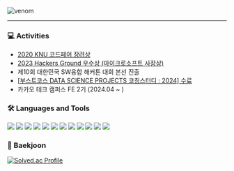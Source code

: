 ![venom](https://capsule-render.vercel.app/api?type=venom&height=200&text=Hi%20I'm%20SeungBeom.&fontSize=70&color=0:8871e5,100:b678c4&stroke=b678c4)

-----

 ### 💻 Activities
* [2020 KNU 코드페어 장려상](/codepair.jpeg)
* [2023 Hackers Ground 우수상 (마이크로소프트 사장상)](/hackersground.png)
* 제10회 대한민국 SW융합 해커톤 대회 본선 진출
* [[부스트코스 DATA SCIENCE PROJECTS 코칭스터디 : 2024] 수료](/certificate_A20240215-019154.pdf)
* 카카오 테크 캠퍼스 FE 2기 (2024.04 ~ )

### 🛠 Languages and Tools

<img src="https://img.shields.io/badge/CSS3-1572B6?style=plastic&logo=CSS3&logoColor=white"/> <img src="https://img.shields.io/badge/HTML5-E34F26?style=plastic&logo=HTML5&logoColor=white" /> <img src="https://img.shields.io/badge/JavaScript-F7DF1E?style=plastic&logo=JavaScript&logoColor=white" /> <img src="https://img.shields.io/badge/React-61DAFB?style=plastic&logo=React&logoColor=white" /> <img src="https://img.shields.io/badge/java-%23007396.svg?&style=plastic&logo=java&logoColor=white" /> <img src="https://img.shields.io/badge/Linux-FCC624?style=plastic&logo=Linux&logoColor=white"/> <img src="https://img.shields.io/badge/Python-3776AB?style=plastic&logo=Python&logoColor=white"/> <img src="https://img.shields.io/badge/android-34A853?style=plastic&logo=android&logoColor=white"/> <img src="https://img.shields.io/badge/c-A8B9CC?style=plastic&logo=c&logoColor=white"/> <img src="https://img.shields.io/badge/c++-00599C?style=plastic&logo=C%2B%2B&logoColor=white" /> <img src="https://img.shields.io/badge/github-181717?style=plastic&logo=github&logoColor=white"/> <img src="https://img.shields.io/badge/git-F05032?style=plastic&logo=git&logoColor=white"/>

### 🚩 Baekjoon

[![Solved.ac Profile](http://mazassumnida.wtf/api/v2/generate_badge?boj=bdh6009)](https://solved.ac/bdh6009/)

<!--### ✏ velog

[![Velog's GitHub stats](https://velog-readme-stats.vercel.app/api?name=seung365)](https://velog.io/@seung365/posts) -->



